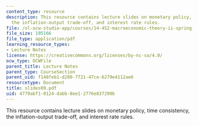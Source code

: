 ```yaml
---
content_type: resource
description: This resource contains lecture slides on monetary policy, time consistency,
  the inflation-output trade-off, and interest rate rules.
file: /ol-ocw-studio-app/courses/14-452-macroeconomic-theory-ii-spring-2007/4779abf10124dabb8ee12776e837290b_slides09.pdf
file_size: 195166
file_type: application/pdf
learning_resource_types:
- Lecture Notes
license: https://creativecommons.org/licenses/by-nc-sa/4.0/
ocw_type: OCWFile
parent_title: Lecture Notes
parent_type: CourseSection
parent_uid: f148feb1-d280-7721-47ce-6279e4112ae6
resourcetype: Document
title: slides09.pdf
uid: 4779abf1-0124-dabb-8ee1-2776e837290b
---
```

This resource contains lecture slides on monetary policy, time consistency, the inflation-output trade-off, and interest rate rules.